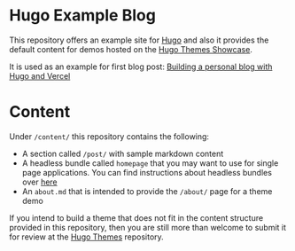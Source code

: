 # Hugo Example Blog

This repository offers an example site for [Hugo](https://gohugo.io/) and also it provides the default content for demos hosted on the [Hugo Themes Showcase](https://themes.gohugo.io/).

It is used as an example for first blog post: [Building a personal blog with Hugo and Vercel](https://olich.me/post/building-a-personal-blog-with-hugo-and-vercel/)

# Content

Under `/content/` this repository contains the following:

- A section called `/post/` with sample markdown content
- A headless bundle called `homepage` that you may want to use for single page applications. You can find instructions about headless bundles over [here](https://gohugo.io/content-management/page-bundles/#headless-bundle)
- An `about.md` that is intended to provide the `/about/` page for a theme demo

If you intend to build a theme that does not fit in the content structure provided in this repository, then you are still more than welcome to submit it for review at the [Hugo Themes](https://github.com/gohugoio/hugoThemes/issues) repository.
